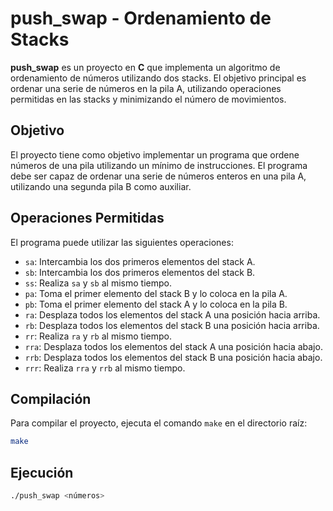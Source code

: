 # push_swap - Ordenamiento de Stacks

**push_swap** es un proyecto en **C** que implementa un algoritmo de ordenamiento de números utilizando dos stacks. El objetivo principal es ordenar una serie de números en la pila A, utilizando operaciones permitidas en las stacks y minimizando el número de movimientos.

## Objetivo

El proyecto tiene como objetivo implementar un programa que ordene números de una pila utilizando un mínimo de instrucciones. El programa debe ser capaz de ordenar una serie de números enteros en una pila A, utilizando una segunda pila B como auxiliar.

## Operaciones Permitidas

El programa puede utilizar las siguientes operaciones:

- `sa`: Intercambia los dos primeros elementos del stack A.
- `sb`: Intercambia los dos primeros elementos del stack B.
- `ss`: Realiza `sa` y `sb` al mismo tiempo.
- `pa`: Toma el primer elemento del stack B y lo coloca en la pila A.
- `pb`: Toma el primer elemento del stack A y lo coloca en la pila B.
- `ra`: Desplaza todos los elementos del stack A una posición hacia arriba.
- `rb`: Desplaza todos los elementos del stack B una posición hacia arriba.
- `rr`: Realiza `ra` y `rb` al mismo tiempo.
- `rra`: Desplaza todos los elementos del stack A una posición hacia abajo.
- `rrb`: Desplaza todos los elementos del stack B una posición hacia abajo.
- `rrr`: Realiza `rra` y `rrb` al mismo tiempo.

## Compilación

Para compilar el proyecto, ejecuta el comando `make` en el directorio raíz:

```bash
make
```

## Ejecución

```bash
./push_swap <números>
```